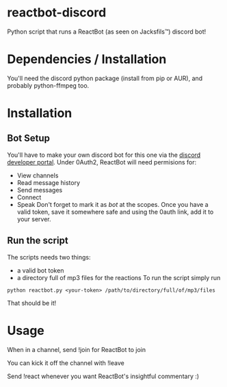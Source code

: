 # reactbot-discord
Python script that runs a ReactBot (as seen on Jacksfils™) discord bot!

# Dependencies / Installation
You'll need the discord python package (install from pip or AUR), and probably python-ffmpeg too. 
# Installation
## Bot Setup
You'll have to make your own discord bot for this one via the [discord developer portal](https://discord.com/developers/docs/intro). 
Under 0Auth2, ReactBot will need permisions for:
 - View channels
 - Read message history
 - Send messages
 - Connect
 - Speak
Don't forget to mark it as *bot* at the scopes.
Once you have a valid token, save it somewhere safe and using the 0auth link, add it to your server.
## Run the script
The scripts needs two things:
 - a valid bot token
 - a directory full of mp3 files for the reactions
To run the script simply run
```shell
python reactbot.py <your-token> /path/to/directory/full/of/mp3/files
```
That should be it!
# Usage 
When in a channel, send !join for ReactBot to join

You can kick it off the channel with !leave

Send !react whenever you want ReactBot's insightful commentary :)
